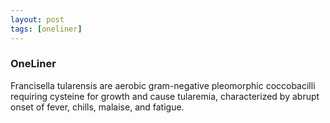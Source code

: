 ```yaml
---
layout: post
tags: [oneliner]
---
```



### OneLiner

Francisella tularensis are aerobic gram-negative pleomorphic coccobacilli requiring cysteine for growth and cause tularemia, characterized by abrupt onset of fever, chills, malaise, and fatigue.
